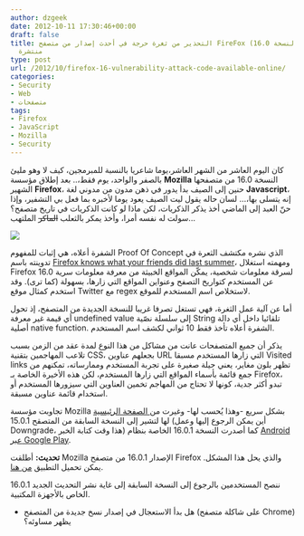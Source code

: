 ```yaml
---
author: dzgeek
date: 2012-10-11 17:30:46+00:00
draft: false
title: التحذير من ثغرة حرجة في أحدث إصدار من متصفح FireFox (النسخة 16.0) شفرة استغلالها
  منتشرة
type: post
url: /2012/10/firefox-16-vulnerability-attack-code-available-online/
categories:
- Security
- Web
- متصفحات
tags:
- Firefox
- JavaScript
- Mozilla
- Security
---
```


كان اليوم العاشر من الشهر العاشر،يوما شاعريا بالنسبة للمبرمجين، كيف لا وهو مليئ بالصفر والواحد، يوم فقط،.. بعد إطلاق مؤسسة **Mozilla** النسخة 16.0 من متصفحها الشهير **Firefox**، حنين إلى الصيف بدأ يدور في ذهن مدون من مدوني لغة **Javascript**، إنه يتسلى بها،... لسان حاله يقول ليت الصيف يعود يوما ﻷخبره بما فعل بي التشفير، وإذا حنّ العبد إلى الماضي أخذ يذكر الذكريات، لكن ماذا لو كانت الذكريات في تاريخ متصفح؟ سولت له نفسه أمرا، وأخذ يمكر بالثعلب <del>الماكر</del> الملتهب...

[![](https://www.it-scoop.com/wp-content/uploads/2012/10/firefox-16-poc.jpg)
](https://www.it-scoop.com/wp-content/uploads/2012/10/firefox-16-poc.jpg)

الشفرة أعلاه، هي إثبات للمفهوم Proof Of Concept الذي نشره مكتشف الثعرة في تدوينته باسم [Firefox knows what your friends did last summer](http://www.thespanner.co.uk/2012/10/10/firefox-knows-what-your-friends-did-last-summer/)، ومهمته استغلال Firefox 16.0 لسرقة معلومات شخصية، يمكّن المواقع الخبيثة من معرفة معلومات سرية عن المستخدم كتواريخ التصفح وعنواين المواقع التي زارها، بسهولة (كما ترى). وقد استخدم كمثال موقع Twitter مع regex لاستخلاص اسم المستخدم للموقع.

أما عن آلية عمل الثغرة، فهي تستغل تصرفا غريبا للنسخة الجديدة من المتصفح، إذ تحول أي قيمة غير معرفة undefined value إلى سلسلة نصّية String تلقائيا داخل أي دالة أصلية native function. الشفرة أعلاه تأخذ فقط 10 ثواني لكشف اسم المستخدم.

يذكر أن جميع المتصفحات عانت من مشاكل من هذا النوع لمدة عقد من الزمن بسبب تلاعب المهاجمين بتقنية CSS، بجعلهم عناوين URL التي زارها المستخدم مسبقا Visited links تظهر بلون مغاير، يعني حيلة صغيرة على تجربة المستخدم وممارساته، تمكنهم من جمع قائمة بأسماء المواقع التي زارها المستخدم، لكن هذه الأخيرة الخاصة بـ Firefox، تبدو أكثر جدية، كونها لا تحتاج من المهاجم تخمين العناوين التي سيزورها المستخدم أو استخدام قائمة عناوين مسبقة.

تجاوبت مؤسسة Mozilla بشكل سريع -وهذا يُحسب لها- وغيرت من[ الصفحة الرئيسية](http://www.mozilla.org) لها لتشير إلى النسخة السابقة من المتصقح 15.0.1 (أين يمكن الرجوع إليها وعمل Downgrade، هذا وقت كتابة الخبر) كما أصدرت النسخة 16.0.1 الخاصة بنظام [Android عبر Google Play](https://play.google.com/store/apps/details?id=org.mozilla.firefox).

**تحديث:** أطلقت Mozilla الإصدار 16.0.1 من متصفح Firefox والذي يحل هذا المشكل. يمكن تحميل التطبيق [من هنا](http://www.mozilla.org/en-US/firefox/new/).

ننصح المستخدمين بالرجوع إلى النسخة السابقة إلى غاية نشر التحديث الجديد 16.0.1 الخاص بالأجهزة المكتبية.

- هل بدأ الاستعجال في إصدار نسخ جديدة من المتصفح (على شاكلة متصفح Chrome) يظهر مساوئه؟
